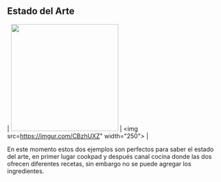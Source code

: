 ## Estado del Arte
| <img src="https://imgur.com/eNz95PL" width="250"> | <img src=https://imgur.com/CBzhUXZ" width="250"> |

En este momento estos dos ejemplos son perfectos para saber el estado del arte, en primer lugar cookpad y después canal cocina donde las dos ofrecen diferentes recetas,
sin embargo no se puede agregar los ingredientes.
